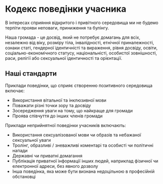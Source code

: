 # Кодекс поведінки учасника

В інтересах сприяння відкритого і привітного середовища ми не будемо терпіти прояви неповаги, приниження та булінгу.

Наша громада - це досвід, який не потребує домагань для всіх, незалежно від віку, розміру тіла, інвалідності, 
етнічної приналежності, ознаки статі, гендерної ідентичністі та вираження,
рівня досвіду, освіти, соціально-економічного статусу, національністі, особистої
зовнішності, раси, релігії або сексуальної ідентичності та орієнтації.

## Наші стандарти

Приклади поведінки, що сприяє створенню позитивного середовища включає:

* Використання вітальної та інклюзивної мови
* Поважати різні точки зору та досвіду
* Зосередження уваги на тому, що найкраще для громади
* Проява співчуття до інших членів громади

Приклади неприйнятної поведінки учасників включають:

* Використання сексуалізованої мови чи образів та небажаної сексуальної уваги
* Тролінг, образливі / зневажливі коментарі та особисті чи політичні напади
* Державні чи приватні домагання
* Публікація приватної інформації інших людей, наприклад фізичної чи електронної адреси, без явного дозволу
* Інша поведінка, яка може бути визнана недоцільною в професійній обстановці
